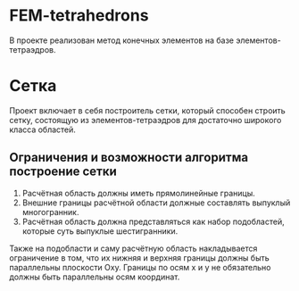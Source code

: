 # FEM-tetrahedrons
В проекте реализован метод конечных элементов на базе элементов-тетраэдров. 

# Сетка
Проект включает в себя построитель сетки, который способен строить сетку, состоящую из элементов-тетраэдров для 
достаточно широкого класса областей. 
## Ограничения и возможности алгоритма построение сетки
1) Расчётная область должны иметь прямолинейные границы. 
2) Внешние границы расчётной области должные составлять выпуклый многогранник. 
3) Расчётная область должна представляться как набор подобластей, которые суть выпуклые шестигранники. 

Также на подобласти и саму расчётную область накладывается ограничение в том, что их нижняя и верхняя границы должны быть параллельны плоскости Oxy.
Границы по осям x и y не обязательно должны быть параллельны осям координат. 
